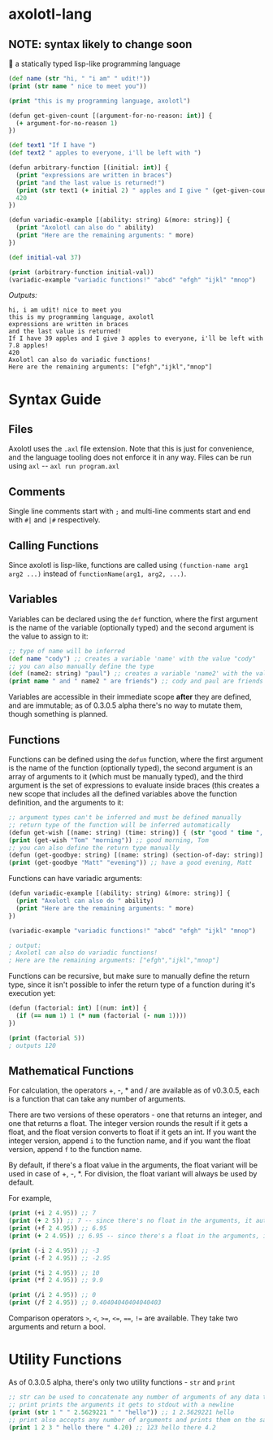 # axolotl-lang
## NOTE: syntax likely to change soon
🌊 a statically typed lisp-like programming language

```clojure
(def name (str "hi, " "i am" " udit!"))
(print (str name " nice to meet you"))

(print "this is my programming language, axolotl")

(defun get-given-count [(argument-for-no-reason: int)] {
  (+ argument-for-no-reason 1)
})

(def text1 "If I have ")
(def text2 " apples to everyone, i'll be left with ")

(defun arbitrary-function [(initial: int)] {
  (print "expressions are written in braces")
  (print "and the last value is returned!")
  (print (str text1 (+ initial 2) " apples and I give " (get-given-count 2) text2 (/ (+ initial 2) (get-given-count 4)) " apples!"))
  420
})

(defun variadic-example [(ability: string) &(more: string)] {
  (print "Axolotl can also do " ability)
  (print "Here are the remaining arguments: " more)
})

(def initial-val 37)

(print (arbitrary-function initial-val))
(variadic-example "variadic functions!" "abcd" "efgh" "ijkl" "mnop")
```
_Outputs:_
```
hi, i am udit! nice to meet you
this is my programming language, axolotl
expressions are written in braces
and the last value is returned!
If I have 39 apples and I give 3 apples to everyone, i'll be left with 7.8 apples!
420
Axolotl can also do variadic functions!
Here are the remaining arguments: ["efgh","ijkl","mnop"]
```

# Syntax Guide
## Files
Axolotl uses the `.axl` file extension. Note that this is just for convenience, and the language tooling does not enforce it in any way.
Files can be run using `axl` -- `axl run program.axl`
  
## Comments
Single line comments start with `;` and multi-line comments start and end with `#|` and `|#` respectively.
  
## Calling Functions
Since axolotl is lisp-like, functions are called using `(function-name arg1 arg2 ...)` instead of `functionName(arg1, arg2, ...)`.
  
## Variables
Variables can be declared using the `def` function, where the first argument is the name of the variable (optionally typed) and the second argument is the value to assign to it:
```clojure
;; type of name will be inferred
(def name "cody") ;; creates a variable 'name' with the value "cody"
;; you can also manually define the type
(def (name2: string) "paul") ;; creates a variable 'name2' with the value "paul"
(print name " and " name2 " are friends") ;; cody and paul are friends
```
Variables are accessible in their immediate scope **after** they are defined, and are immutable; as of 0.3.0.5 alpha there's no way to mutate them, though something is planned.

## Functions
Functions can be defined using the `defun` function, where the first argument is the name of the function (optionally typed), the second argument is an array of arguments to it (which must be manually typed), and the third argument is the set of expressions to evaluate inside braces (this creates a new scope that includes all the defined variables above the function definition, and the arguments to it:
```clojure
;; argument types can't be inferred and must be defined manually
;; return type of the function will be inferred automatically
(defun get-wish [(name: string) (time: string)] { (str "good " time ", " name) })
(print (get-wish "Tom" "morning")) ;; good morning, Tom
;; you can also define the return type manually
(defun (get-goodbye: string) [(name: string) (section-of-day: string)] { (str "have a good " section-of-day ", " name) })
(print (get-goodbye "Matt" "evening")) ;; have a good evening, Matt
```
  
Functions can have variadic arguments:
```clojure
(defun variadic-example [(ability: string) &(more: string)] {
  (print "Axolotl can also do " ability)
  (print "Here are the remaining arguments: " more)
})

(variadic-example "variadic functions!" "abcd" "efgh" "ijkl" "mnop")

; output:
; Axolotl can also do variadic functions!
; Here are the remaining arguments: ["efgh","ijkl","mnop"]
```
  
Functions can be recursive, but make sure to manually define the return type, since it isn't possible to infer the return type of a function during it's execution yet:
```clojure
(defun (factorial: int) [(num: int)] {
  (if (== num 1) 1 (* num (factorial (- num 1))))
})

(print (factorial 5))
; outputs 120
```
  
## Mathematical Functions
For calculation, the operators +, -, * and / are available as of v0.3.0.5, each is a function that can take any number of arguments.

There are two versions of these operators - one that returns an integer, and one that returns a float.
The integer version rounds the result if it gets a float, and the float version converts to float if it gets an int.
If you want the integer version, append `i` to the function name, and if you want the float version, append `f` to the function name.

By default, if there's a float value in the arguments, the float variant will be used in case of +, -, *.
For division, the float variant will always be used by default.

For example,
```clojure
(print (+i 2 4.95)) ;; 7
(print (+ 2 5)) ;; 7 -- since there's no float in the arguments, it automatically uses the float variant
(print (+f 2 4.95)) ;; 6.95
(print (+ 2 4.95)) ;; 6.95 -- since there's a float in the arguments, it automatically uses the float variant

(print (-i 2 4.95)) ;; -3
(print (-f 2 4.95)) ;; -2.95

(print (*i 2 4.95)) ;; 10
(print (*f 2 4.95)) ;; 9.9

(print (/i 2 4.95)) ;; 0
(print (/f 2 4.95)) ;; 0.40404040404040403
```
Comparison operators `>`, `<`, `>=`, `<=`, `==`, `!=` are available. They take two arguments and return a bool.
  
# Utility Functions
As of 0.3.0.5 alpha, there's only two utility functions - `str` and `print`
```clojure
;; str can be used to concatenate any number of arguments of any data type to form a string
;; print prints the arguments it gets to stdout with a newline
(print (str 1 " " 2.5629221 " " "hello")) ;; 1 2.5629221 hello
;; print also accepts any number of arguments and prints them on the same line with a newline at the end
(print 1 2 3 " hello there " 4.20) ;; 123 hello there 4.2
```
